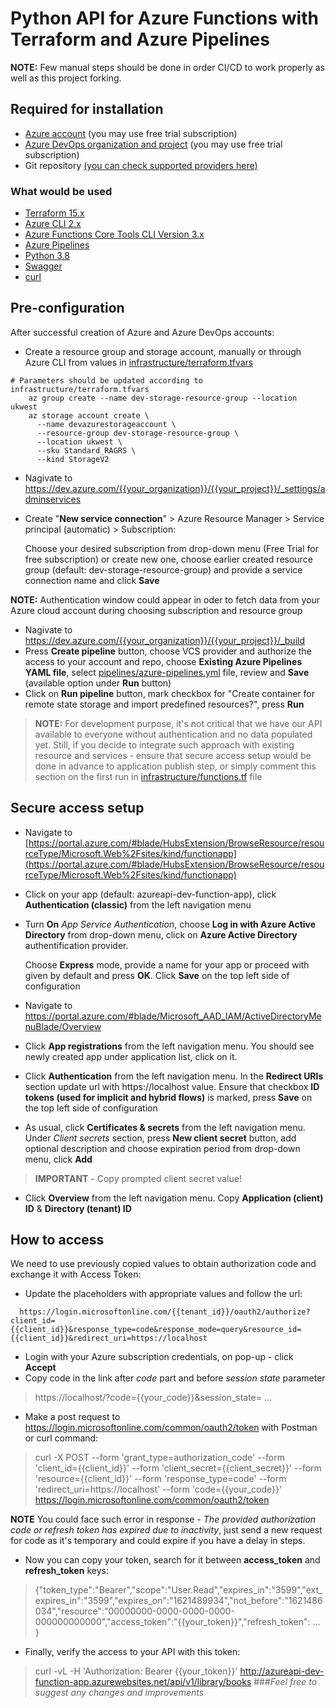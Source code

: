 # Python API for Azure Functions with Terraform and Azure Pipelines

**NOTE:** Few manual steps should be done in order CI/CD to work properly as well as this project forking.

## Required for installation
- [Azure account](https://portal.azure.com/) (you may use free trial subscription)
- [Azure DevOps organization and project](https://dev.azure.com) (you may use free trial subscription)
- Git repository [(you can check supported providers here)](https://docs.microsoft.com/en-us/azure/devops/pipelines/repos/)

### What would be used
- [Terraform 15.x](https://www.terraform.io/downloads.html)
- [Azure CLI 2.x](https://docs.microsoft.com/en-us/cli/azure/install-azure-cli)
- [Azure Functions Core Tools CLI Version 3.x](https://docs.microsoft.com/en-us/azure/azure-functions/functions-run-local?tabs=linux%2Cpython%2Cbash#core-tools-versions)
- [Azure Pipelines](https://docs.microsoft.com/en-us/azure/devops/pipelines/)
- [Python 3.8](https://www.python.org/downloads/)
- [Swagger](https://swagger.io/tools/swagger-editor/)  
- [curl](https://www.mit.edu/afs.new/sipb/user/ssen/src/curl-7.11.1/docs/curl.html)

## Pre-configuration
After successful creation of Azure and Azure DevOps accounts:
- Create a resource group and storage account, manually or through Azure CLI from values in [infrastructure/terraform.tfvars](infrastructure/terraform.tfvars)
```
# Parameters should be updated according to infrastructure/terraform.tfvars
    az group create --name dev-storage-resource-group --location ukwest
    az storage account create \
      --name devazurestorageaccount \
      --resource-group dev-storage-resource-group \
      --location ukwest \
      --sku Standard_RAGRS \
      --kind StorageV2
```
- Nagivate to https://dev.azure.com/{{your_organization}}/{{your_project}}/_settings/adminservices
- Create "**New service connection**" > Azure Resource Manager > Service principal (automatic) > Subscription:
  
  Choose your desired subscription from drop-down menu (Free Trial for free subscription) or create new one, 
  choose earlier created resource group (default: dev-storage-resource-group) and provide a service connection name
  and click **Save**
  
**NOTE:** Authentication window could appear in oder to fetch data from your Azure cloud account during choosing subscription and resource group
- Nagivate to https://dev.azure.com/{{your_organization}}/{{your_project}}/_build
- Press **Create pipeline** button, choose VCS provider and authorize the access to your account and repo, choose **Existing Azure Pipelines YAML file**, select [pipelines/azure-pipelines.yml](pipelines/azure-pipelines.yml) file, review and **Save** (available option under **Run** button)
- Click on **Run pipeline** button, mark checkbox for "Create container for remote state storage and import predefined resources?", press **Run**
> **NOTE:** For development purpose, it's not critical that we have our API available to everyone without authentication and no data populated yet. Still, if you decide to integrate such approach with existing resource and services - ensure that secure access setup would be done in advance to application publish step, or simply comment this section on the first run in [infrastructure/functions.tf](infrastructure/functions.tf) file

## Secure access setup
- Navigate to [https://portal.azure.com/#blade/HubsExtension/BrowseResource/resourceType/Microsoft.Web%2Fsites/kind/functionapp](https://portal.azure.com/#blade/HubsExtension/BrowseResource/resourceType/Microsoft.Web%2Fsites/kind/functionapp)
- Click on your app (default: azureapi-dev-function-app), click **Authentication (classic)** from the left navigation menu
- Turn **On** *App Service Authentication*, choose **Log in with Azure Active Directory** from drop-down menu, click on **Azure Active Directory** authentification provider.
  
  Choose **Express** mode, provide a name for your app or proceed with given by default and press **OK**. Click **Save** on the top left side of configuration 
- Navigate to https://portal.azure.com/#blade/Microsoft_AAD_IAM/ActiveDirectoryMenuBlade/Overview
- Click **App registrations** from the left navigation menu. You should see newly created app under application list, click on it.
- Click **Authentication** from the left navigation menu. In the **Redirect URIs** section update url with https://localhost value. Ensure that checkbox **ID tokens (used for implicit and hybrid flows)** is marked, press **Save** on the top left side of configuration
- As usual, click **Certificates & secrets** from the left navigation menu. Under *Client secrets* section, press **New client secret** button, add optional description and choose expiration period from drop-down menu, click **Add**
> **IMPORTANT** - Copy prompted client secret value!
- Click **Overview** from the left navigation menu. Copy **Application (client) ID** & **Directory (tenant) ID**

## How to access
We need to use previously copied values to obtain authorization code and exchange it with Access Token:
- Update the placeholders with appropriate values and follow the url:
```
  https://login.microsoftonline.com/{{tenant_id}}/oauth2/authorize?client_id={{client_id}}&response_type=code&response_mode=query&resource_id={{client_id}}&redirect_uri=https://localhost
```
- Login with your Azure subscription credentials, on pop-up - click **Accept**
- Copy code in the link after *code* part and before *session state* parameter
> https://localhost/?code={{your_code}}&session_state= ...
- Make a post request to https://login.microsoftonline.com/common/oauth2/token with Postman or curl command:
> curl -X POST --form 'grant_type=authorization_code' --form 'client_id={{client_id}}' --form 'client_secret={{client_secret}}' --form 'resource={{client_id}}' --form 'response_type=code' --form 'redirect_uri=https://localhost' --form 'code={{your_code}}' https://login.microsoftonline.com/common/oauth2/token

**NOTE** You could face such error in response - *The provided authorization code or refresh token has expired due to inactivity*, just send a new request for code as it's temporary and could expire if you have a delay in steps.
- Now you can copy your token, search for it between **access_token** and **refresh_token** keys:
> {"token_type":"Bearer","scope":"User.Read","expires_in":"3599","ext_expires_in":"3599","expires_on":"1621489934","not_before":"1621486034","resource":"00000000-0000-0000-0000-000000000000","access_token":"{{your_token}}","refresh_token": ... }
- Finally, verify the access to your API with this token:
> curl -vL -H 'Authorization: Bearer {{your_token}}' http://azureapi-dev-function-app.azurewebsites.net/api/v1/library/books
###*Feel free to suggest any changes and improvements*
